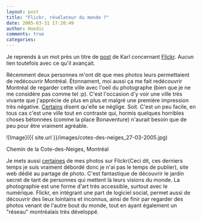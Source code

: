 ```yaml
---
layout: post
title: "Flickr, révélateur du monde ?"
date: 2005-03-31 17:20:49
author: Hoedic
comments: true
categories: 
---
```



Je reprends à un mot près un titre de [post](http://www.la-grange.net/2005/03/13.html#flickr-social) de Karl concernant [Flickr](http://www.flickr.com/). Aucun lien toutefois avec ce qu'il avançait.

Récemment deux personnes m'ont dit que mes photos leurs permettaient de redécouvrir Montréal. Étonnament, moi aussi ça me fait redécouvrir Montréal de regarder cette ville avec l'oeil du photographe (bien que je ne me considère pas comme tel :p). C'est l'occasion d'y voir une ville très vivante que j'apprécie de plus en plus et malgré une première impression très négative. [Certains](http://embruns.net/quebec/002049.html) disent qu'elle se néglige. Soit. C'est un peu facile, en tous cas c'est une ville tout en contraste qui, hormis quelques horribles choses bétonnées (comme la place Bonaventure) n'aurait besoin que de peu pour être vraiment agréable.

![Image]({{ site.url }}/images/cotes-des-neiges_27-03-2005.jpg)
<div class="photoattrib">Chemin de la Cote-des-Neiges, Montréal</div>



Je mets aussi [certaines](http://www.flickr.com/photos/hoedic) de mes photos sur Flickr(Ceci dit, ces derniers temps je suis vraiment débordé donc je n'ai pas le temps de publier), site web dédié au partage de photo. C'est fantastique de découvrir le jardin secret de tant de personnes qui mettent là leurs visions du monde. La photographie est une forme d'art très accessible, surtout avec le numérique. Flickr, en intégrant une part de logiciel social, permet aussi de découvrir des lieux lointains et inconnus, ainsi de finir par regarder des photos venant de l'autre bout du monde, tout en ayant également un "réseau" montréalais très développé.